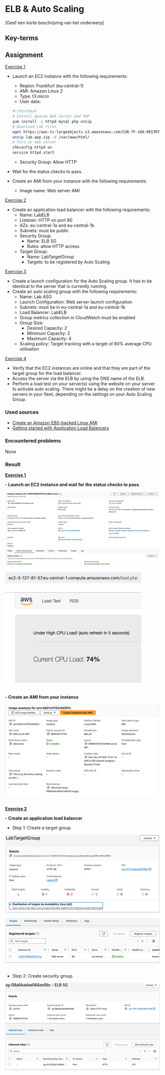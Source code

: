 # ELB & Auto Scaling
[Geef een korte beschrijving van het onderwerp]

## Key-terms

## Assignment

<ins>Exercise 1</ins>

- Launch an EC2 instance with the following requirements:
    - Region: Frankfurt (eu-central-1)
    - AMI: Amazon Linux 2
    - Type: t3.micro
    - User data:

    ```bash
    #!/bin/bash
    # Install Apache Web Server and PHP
    yum install -y httpd mysql php unzip
    # Download Lab files
    wget https://aws-tc-largeobjects.s3.amazonaws.com/CUR-TF-100-RESTRT-1/80-lab-vpc-web-server/lab-app.zip
    unzip lab-app.zip -d /var/www/html/
    # Turn on web server
    chkconfig httpd on
    service httpd start
    ```
    - Security Group: Allow HTTP
- Wait for the status checks to pass.
- Create an AMI from your instance with the following requirements:
    - Image name: Web server AMI

<ins>Exercise 2</ins>

- Create an application load balancer with the following requirements:
    - Name: LabELB
    - Listener: HTTP on port 80
    - AZs: eu-central-1a and eu-central-1b
    - Subnets: must be public
    - Security Group:
        - Name: ELB SG
        - Rules: allow HTTP access
    - Target Group:
        - Name: LabTargetGroup
        - Targets: to be registered by Auto Scaling

<ins>Exercise 3</ins>

- Create a launch configuration for the Auto Scaling group. It has to be identical to the server that is currently running.
- Create an auto scaling group with the following requirements:
    - Name: Lab ASG
    - Launch Configuration: Web server launch configuration
    - Subnets: must be in eu-central-1a and eu-central-1b
    - Load Balancer: LabELB
    - Group metrics collection in CloudWatch must be enabled
    - Group Size:
        - Desired Capacity: 2
        - Minimum Capacity: 2
        - Maximum Capacity: 4
    - Scaling policy: Target tracking with a target of 60% average CPU utilisation

<ins>Exercise 4</ins>

- Verify that the EC2 instances are online and that they are part of the target group for the load balancer.
- Access the server via the ELB by using the DNS name of the ELB.
- Perform a load test on your server(s) using the website on your server to activate auto scaling. There might be a delay on the creation of new servers in your fleet, depending on the settings on your Auto Scaling Group.

### Used sources
- [Create an Amazon EBS-backed Linux AMI](https://docs.aws.amazon.com/AWSEC2/latest/UserGuide/creating-an-ami-ebs.html)
- [Getting started with Application Load Balancers](https://docs.aws.amazon.com/elasticloadbalancing/latest/application/application-load-balancer-getting-started.html)

### Encountered problems
None

### Result

**<ins>Exercise 1</ins>**

**- Launch an EC2 instance and wait for the status checks to pass.**

![launch ec2 instance](/05_AWS_2/includes/01_elb-auto-scaling1-1-1.png)<br>

![launch ec2 instance](/05_AWS_2/includes/01_elb-auto-scaling1-1-2.png)<br><br>

**- Create an AMI from your instance**

![create ami](/05_AWS_2/includes/01_elb-auto-scaling1-3-1.png)<br><br>

**<ins>Exercise 2</ins>**

**- Create an application load balancer**

- Step 1: Create a target group.

![create target group](/05_AWS_2/includes/01_elb-auto-scaling2-1-1.png)<br>

![create target group](/05_AWS_2/includes/01_elb-auto-scaling2-1-2.png)<br><br>

- Step 2: Create security group.

![create security group](/05_AWS_2/includes/01_elb-auto-scaling2-2-1.png)<br><br>